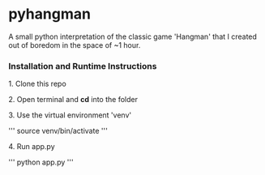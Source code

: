 <h1>pyhangman</h1>
<p>A small python interpretation of the classic game 'Hangman' that I created out of boredom in the space of ~1 hour.</p>

<h3>Installation and Runtime Instructions</h3>

<p>1. Clone this repo</p>
<p>2. Open terminal and <b>cd</b> into the folder</p>
<p>3. Use the virtual environment 'venv'</p>

'''
source venv/bin/activate
'''

<p>4. Run app.py</p>

'''
python app.py
'''